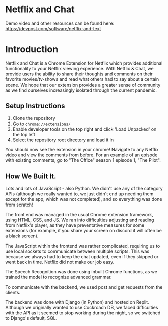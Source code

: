 # Netflix and Chat

Demo video and other resources can be found here: https://devpost.com/software/netflix-and-text
 
# Introduction
Netflix and Chat is a Chrome Extension for Netflix which provides additional functionality to your Netflix viewing experience. With Netflix & Chat, we provide users the ability to share their thoughts and comments on their favorite movies/tv-shows and read what others had to say about a certain scene. We hope that our extension provides a greater sense of community as we find ourselves increasingly isolated through the current pandemic. 

## Setup Instructions

1. Clone the repository
2. Go to `chrome://extensions/`
3. Enable developer tools on the top right and click 'Load Unpacked' on the top left
4. Select the repository root directory and load it in

You should now see the extension in your chrome! Navigate to any Netflix video and view the comments from before. For an example of an episode with existing comments, go to "The Office" season 1 episode 1, "The Pilot".

## How We Built It. 
Lots and lots of JavaScript - also Python. We didn't use any of the category APIs (although we really wanted to, we just didn't end up needing them except for the app, which was not completed), and so everything was done from scratch!

The front end was managed in the usual Chrome extension framework, using HTML, CSS, and JS. We ran into difficulties adjusting and reading from Netflix's player, as they have preventative measures for some extensions (for example, if you share your screen on discord it will often be a black screen).

The JavaScript within the frontend was rather complicated, requiring us to use local sockets to communicate between multiple scripts. This was because we always had to keep the chat updated, even if they skipped or went back in time. Netflix did not make our job easy.

The Speech Recognition was done using inbuilt Chrome functions, as we trained the model to recognize advanced grammar.

To communicate with the backend, we used post and get requests from the clients.

The backend was done with Django (in Python) and hosted on Replit. Although we originally wanted to use Cockroach DB, we faced difficulties with the API as it seemed to stop working during the night, so we switched to Django's default, SQL.
